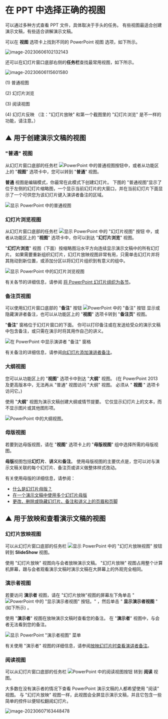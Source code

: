 # 在 PPT 中选择正确的视图



可以通过多种方式查看 PPT 文件，具体取决于手头的任务。 有些视图最适合创建演示文稿，有些适合讲解演示文稿。

可以在 **视图** 选项卡上找到不同的 PowerPoint 视图 选项，如下所示。

<img src="readme.assets/image-20230606102132143.png" alt="image-20230606102132143"  />

还可以在幻灯片窗口底部右侧的**任务栏**查找最常用视图，如下所示。

![image-20230606115601580](readme.assets/image-20230606115601580.png)

(1) 普通视图

(2) 幻灯片浏览

(3) 阅读视图

(4) 幻灯片反映 （注："幻灯片放映" 和第一个截图里的 "幻灯片浏览" 是不一样的功能，请注意。）



## ▲ 用于创建演示文稿的视图

###  "普通" 视图

从幻灯片窗口底部的任务栏 ![PowerPoint 中的普通视图按钮](readme.assets/d92b829c-75be-4146-b708-95035a56c3d8.png)中，或者从功能区上的 "**视图**" 选项卡中，您可以转到 "**普通**" 视图。

**普通** 视图是编辑模式，你最常在此模式下创建幻灯片。 下图的 "普通视图"显示了位于左侧的幻灯片缩略图，一个显示当前幻灯片的大窗口，并在当前幻灯片下面显示了一个可供您为该幻灯片键入演讲者备注的区域。

![显示 PowerPoint 中的普通视图](readme.assets/e4968be8-44d5-4299-9bcb-bd69ebe726af.png)

### 幻灯片浏览视图

从幻灯片窗口底部的任务栏 ![显示 PowerPoint 中的 "幻灯片视图" 按钮](readme.assets/c6de0000-f4d3-4185-ac7c-140b5edab41c.png) 中，或者从功能区上的 "**视图**" 选项卡中，你可以到达 "**幻灯片浏览**" 视图。

 "**幻灯片浏览**" 视图（下面）按缩略图沿水平方向连续显示演示文稿中的所有幻灯片。 如果需要重新组织幻灯片，幻灯片放映视图非常有用，只需单击幻灯片并将其拖动到新位置，或添加分区以将幻灯片组织到有意义的组中。

![显示 PowerPoint 中的幻灯片浏览视图](readme.assets/6ef993ba-824d-4d42-8fbb-e7eb0aadd4c8.png)

有关各节的详细信息，请参阅 [将 PowerPoint 幻灯片组织为各节](https://support.microsoft.com/zh-cn/office/将-powerpoint-幻灯片组织成节-de4bf162-e9cc-4f58-b64a-7ab09443b9f8)。

### 备注页视图

可以使用幻灯片窗口底部的 "**备注**" 按钮 ![PowerPoint 中的 "备注" 按钮](readme.assets/5ac0fbee-a6d9-477d-9439-d85446bbeece.png) 显示或隐藏演讲者备注，也可以从功能区上的 "**视图**" 选项卡转到 "**备注页**" 视图。

 "**备注**" 窗格位于幻灯片窗口的下面。 你可以打印备注或在发送给受众的演示文稿中包含备注，或只需在演示时将其用作自己的讲义。

![在 PowerPoint 中显示演讲者 "备注" 窗格](readme.assets/9a7ee826-15f3-4422-88df-e3c86ed28e76.png)

有关备注的详细信息，请参阅[向幻灯片添加演讲者备注](https://support.microsoft.com/zh-cn/office/向幻灯片添加演讲者备注-26985155-35f5-45ba-812b-e1bd3c48928e)。

### 大纲视图

您可以从功能区上的 "**视图**" 选项卡中到达 "**大纲**" 视图。 (在 PowerPoint 2013 及更高版本中，无法再从 "普通" 视图访问 "大纲" 视图。 必须从 " **视图** " 选项卡访问它。)

使用 "**大纲**" 视图为演示文稿创建大纲或情节提要。 它仅显示幻灯片上的文本，而不显示图片或其他图形项。

![PowerPoint 中的大纲视图。](readme.assets/9cc3346c-4ef6-4220-8ccb-88c7797ac699.png)

### 母版视图

若要到达母版视图，请在 "**视图**" 选项卡上的 "**母版视图**" 组中选择所需的母版视图。

**母版**视图包括**幻灯片**、**讲义**和**备注**。 使用母版视图的主要优点是，您可以对与演示文稿关联的每个幻灯片、备注页或讲义做整体样式改动。

有关使用母版的详细信息，请参阅：

- [什么是幻灯片母版？](https://support.microsoft.com/zh-cn/office/什么是幻灯片母版-b9abb2a0-7aef-4257-a14e-4329c904da54)
- [在一个演示文稿中使用多个幻灯片母版](https://support.microsoft.com/zh-cn/office/在一个演示文稿中使用多个幻灯片母版-dc684a1d-9d14-4ead-9bb5-2303d4fedba8)
- [更改、删除或隐藏幻灯片、备注和讲义上的页眉和页脚](https://support.microsoft.com/zh-cn/office/在-powerpoint-中为备注页编辑页码编号-页脚和页眉-b0cb935c-16f6-4e9a-aac1-569782655d93)



## ▲ 用于放映和查看演示文稿的视图

### 幻灯片放映视图

可以从幻灯片窗口底部的任务栏 ![显示 PowerPoint 中的 "幻灯片放映视图" 按钮](readme.assets/499a32b6-2adb-4306-9512-3fb16d34f643.png) 转到 **SlideShow** 视图。

使用 "幻灯片放映" 视图向与会者放映演示文稿。  "幻灯片放映" 视图占用整个计算机屏幕，跟与会者观看演示文稿时演示文稿在大屏幕上的外观完全相同。

### 演示者视图

若要访问 **演示者** 视图，请在 "幻灯片放映"视图的屏幕左下角单击 " ![PowerPoint 中的 "显示演示者视图" 按钮。](readme.assets/3a15eb2d-7b6d-4df1-841a-2a8b09f5ed49.jpg)" ，然后单击 " **显示演示者视图** "  (如下所示) 。

使用 "**演示者**" 视图在放映演示文稿时查看您的备注。 在 "**演示者**" 视图中，与会者无法看到您的备注。

![显示 PowerPoint "演示者视图" 菜单](readme.assets/d855531b-2c34-44b1-baa6-f2e55e76e3ab.png)

有关使用 "演示者" 视图的详细信息，请参阅[放映幻灯片时查看演讲者备注](https://support.microsoft.com/zh-cn/office/启动演示文稿-并在演示者视图中查看备注-4de90e28-487e-435c-9401-eb49a3801257)。

### 阅读视图

可以从幻灯片窗口底部的任务栏 ![PowerPoint 中的阅读视图按钮](readme.assets/28ab62ee-91c4-4db9-a7e4-b41f9d9849d8.png) 转到 **阅读** 视图。

大多数在没有演示者的情况下查看 PowerPoint 演示文稿的人都希望使用 "阅读" 视图。 与 "幻灯片放映" 视图一样，此视图会全屏显示演示文稿，并且它包含一些简单的控件以便轻松翻阅幻灯片。





![image-20230607163448478](readme.assets/image-20230607163448478.png)